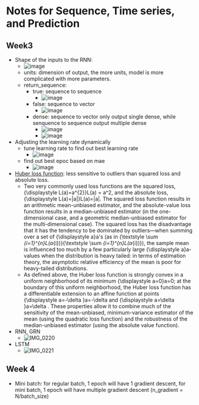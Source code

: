 # Notes for Sequence, Time series, and Prediction

## Week3
* Shape of the inputs to the RNN:
  * ![image](https://user-images.githubusercontent.com/16402963/210624921-74fd7164-9e84-4732-a01f-c9892e342270.png)
  * units: dimension of output, the more units, model is more complicated with more parameters. 
  * return_sequence: 
    * true: sequence to sequence 
       * ![image](https://user-images.githubusercontent.com/16402963/210625421-8405e618-1c5c-4cc4-b961-313f6438f0a0.png)
    * false: sequence to vector  
       * ![image](https://user-images.githubusercontent.com/16402963/210625507-b8f5e3b7-cdb8-4882-a59a-0ddffdf11504.png)
    * dense: sequence to vector only output single dense, while senquence to sequence output multiple dense
       * ![image](https://user-images.githubusercontent.com/16402963/210625839-cceb8776-0211-493e-be0e-ed7f6b83c2cf.png)
       * ![image](https://user-images.githubusercontent.com/16402963/210625921-cdd6a9d3-1652-47c6-9b81-30de83c83513.png)
* Adjusting the learning rate dynamically
  * tune learning rate to find out best learning rate
    * ![image](https://user-images.githubusercontent.com/16402963/210627316-a46392b5-2c24-458a-b44f-493666bb6e82.png) 
  * find out best epoc based on mae 
     * ![image](https://user-images.githubusercontent.com/16402963/210627404-b854b90d-ce84-497d-8f7e-90d40788ab0f.png)
* [Huber loss function](https://en.wikipedia.org/wiki/Huber_loss): less sensitive to outliers than squared loss and absolute loss. 
  * Two very commonly used loss functions are the squared loss, {\displaystyle L(a)=a^{2}}L(a) = a^2, and the absolute loss, {\displaystyle L(a)=|a|}L(a)=|a|. The squared loss function results in an arithmetic mean-unbiased estimator, and the absolute-value loss function results in a median-unbiased estimator (in the one-dimensional case, and a geometric median-unbiased estimator for the multi-dimensional case). The squared loss has the disadvantage that it has the tendency to be dominated by outliers—when summing over a set of {\displaystyle a}a's (as in {\textstyle \sum _{i=1}^{n}L(a_{i})}{\textstyle \sum _{i=1}^{n}L(a_{i})}), the sample mean is influenced too much by a few particularly large {\displaystyle a}a-values when the distribution is heavy tailed: in terms of estimation theory, the asymptotic relative efficiency of the mean is poor for heavy-tailed distributions.
  * As defined above, the Huber loss function is strongly convex in a uniform neighborhood of its minimum {\displaystyle a=0}a=0; at the boundary of this uniform neighborhood, the Huber loss function has a differentiable extension to an affine function at points {\displaystyle a=-\delta }a=-\delta  and {\displaystyle a=\delta }a=\delta . These properties allow it to combine much of the sensitivity of the mean-unbiased, minimum-variance estimator of the mean (using the quadratic loss function) and the robustness of the median-unbiased estimator (using the absolute value function). 
* RNN, GRN
  * ![IMG_0220](https://user-images.githubusercontent.com/16402963/210908414-f3fb9e26-13b3-46fe-bf60-17035c466c2a.JPG) 
* LSTM
  *  ![IMG_0221](https://user-images.githubusercontent.com/16402963/210908428-fed00513-7f19-450a-ac45-8e5f1822e399.JPG)
## Week 4
* Mini batch: for regular batch, 1 epoch will have 1 gradient descent, for mini batch, 1 epoch will have multiple gradient descent (n_gradient = N/batch_size)
